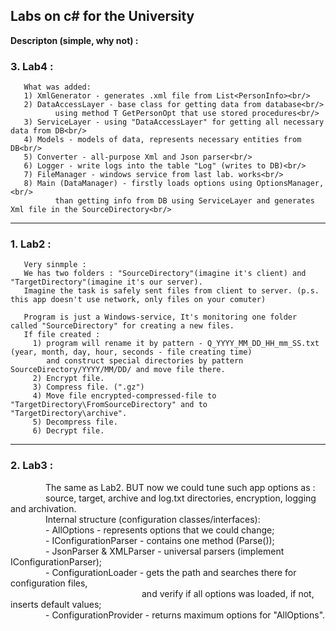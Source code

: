 ## Labs on c# for the University

**Descripton (simple, why not) :** 

### 3. Lab4 : 
       What was added:
       1) XmlGenerator - generates .xml file from List<PersonInfo><br/>
       2) DataAccessLayer - base class for getting data from database<br/>
              using method T GetPersonOpt that use stored procedures<br/>
       3) ServiceLayer - using "DataAccessLayer" for getting all necessary data from DB<br/>
       4) Models - models of data, represents necessary entities from DB<br/>
       5) Converter - all-purpose Xml and Json parser<br/>
       6) Logger - write logs into the table "Log" (writes to DB)<br/>
       7) FileManager - windows service from last lab. works<br/>
       8) Main (DataManager) - firstly loads options using OptionsManager,<br/>
              than getting info from DB using ServiceLayer and generates Xml file in the SourceDirectory<br/>
***
### 1. Lab2 :
       Very sinmple : 
       We has two folders : "SourceDirectory"(imagine it's client) and "TargetDirectory"(imagine it's our server).
       Imagine the task is safely sent files from client to server. (p.s. this app doesn't use network, only files on your comuter)
       
       Program is just a Windows-service, It's monitoring one folder called "SourceDirectory" for creating a new files.
       If file created : 
         1) program will rename it by pattern - Q_YYYY_MM_DD_HH_mm_SS.txt (year, month, day, hour, seconds - file creating time)
            and construct special directories by pattern SourceDirectory/YYYY/MM/DD/ and move file there.
         2) Encrypt file.
         3) Compress file. (".gz")
         4) Move file encrypted-compressed-file to "TargetDirectory\FromSourceDirectory" and to "TargetDirectory\archive".
         5) Decompress file.
         6) Decrypt file.
***
### 2. Lab3 :<br />
    The same as Lab2. BUT now we could tune such app options as :<br />
    source, target, archive and log.txt directories, encryption, logging and archivation.<br />
    Internal structure (configuration classes/interfaces): <br />
    - AllOptions - represents options that we could change;<br />
    - IConfigurationParser - contains one method (Parse());<br />
    - JsonParser & XMLParser - universal parsers (implement IConfigurationParser);<br />
    - ConfigurationLoader - gets the path and searches there for configuration files,<br />
                   and verify if all options was loaded, if not, inserts default values;<br />
    - ConfigurationProvider - returns maximum options for "AllOptions".<br />      
